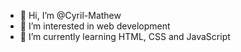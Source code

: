 - 👋 Hi, I’m @Cyril-Mathew
- 👀 I’m interested in web development
- 🌱 I’m currently learning HTML, CSS and JavaScript

<!---
Cyril-Mathew/Cyril-Mathew is a ✨ special ✨ repository because its `README.md` (this file) appears on your GitHub profile.
You can click the Preview link to take a look at your changes.
--->
